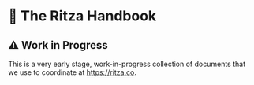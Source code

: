 # 📓 The Ritza Handbook

## ⚠️ Work in Progress

This is a very early stage, work-in-progress collection of documents that we use to coordinate at https://ritza.co. 
